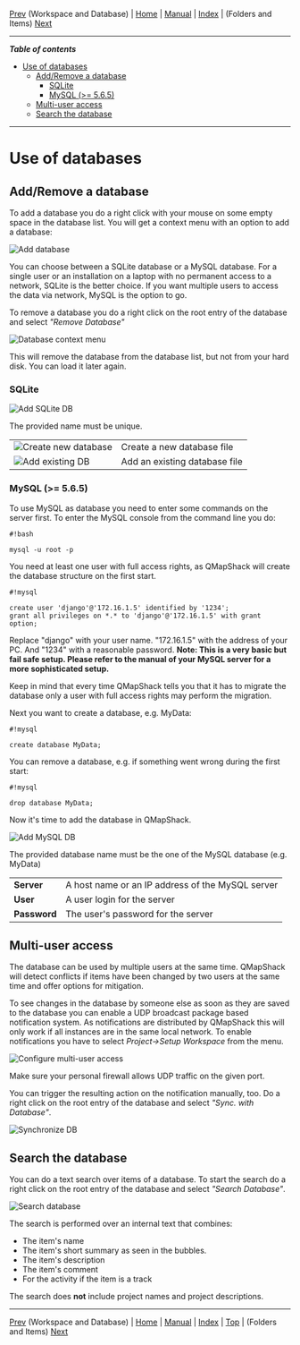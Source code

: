 [Prev](DocGisDatabaseWorkspaceDatabase) (Workspace and Database) | [Home](Home) | [Manual](DocMain) | [Index](AxAdvIndex) | (Folders and Items) [Next](DocGisDatabaseFoldersItems)
- - -

***Table of contents***

* [Use of databases](#use-of-databases)
    * [Add/Remove a database](#addremove-a-database)
        * [SQLite](#sqlite)
        * [MySQL (>= 5.6.5)](#mysql--565)
    * [Multi-user access](#multi-user-access)
    * [Search the database](#search-the-database)

* * * * * * * * * *
 
# Use of databases

## Add/Remove a database

To add a database you do a right click with your mouse on some empty space in the database list. You will get a context menu with an option to add a database:

![Add database](images/DocGisDatabaseAddRemove/maproom2.png "Add database")

You can choose between a SQLite database or a MySQL database. For a single user or an installation on a laptop with no permanent access to a network, SQLite is the better choice. If you want multiple users to access the data via network, MySQL is the option to go.

To remove a database you do a right click on the root entry of the database and select *"Remove Database"*

![Database context menu](images/DocGisDatabaseAddRemove/maproom3.png "Database context menu")

This will remove the database from the database list, but not from your hard disk. You can load it later again.

### SQLite

![Add SQLite DB](images/DocGisDatabaseAddRemove/maproom1.png "Add SQLite DB")

The provided name must be unique.

| | |
|-|-|
|![Create new database](images/DocGisDatabaseAddRemove/Add.png "Create new database")| Create a new database file|
|![Add existing DB](images/DocGisDatabaseAddRemove/PathBlue.png "Add existing DB")| Add an existing database file|



### MySQL (>= 5.6.5)

To use MySQL as database you need to enter some commands on the server first. To enter the MySQL console from the command line you do:


```
#!bash

mysql -u root -p
```

You need at least one user with full access rights, as QMapShack will create the database structure on the first start.


```
#!mysql

create user 'django'@'172.16.1.5' identified by '1234';
grant all privileges on *.* to 'django'@'172.16.1.5' with grant option;
```

Replace "django" with your user name. "172.16.1.5" with the address of your PC. And "1234" with a reasonable password. **Note: This is a very basic but fail safe setup. Please refer to the manual of your MySQL server for a more sophisticated setup.**

Keep in mind that every time QMapShack tells you that it has to migrate the database only a user with full access rights may perform the migration.

Next you want to create a database, e.g. MyData:


```
#!mysql

create database MyData;
```

You can remove a database, e.g. if something went wrong during the first start:


```
#!mysql

drop database MyData;
```

Now it's time to add the database in QMapShack.


![Add MySQL DB](images/DocGisDatabaseAddRemove/maproom4.png "Add MySQL DB")

The provided database name must be the one of the MySQL database (e.g. MyData)

| | |
|-|-|
|**Server**| A host name or an IP address of the MySQL server|
|**User**| A user login for the server|
|**Password**| The user's password for the server|

## Multi-user access

The database can be used by multiple users at the same time. QMapShack will detect conflicts if items have been changed by two users at the same time and offer options for mitigation.

To see changes in the database by someone else as soon as they are saved to the database you can enable a UDP broadcast package based notification system. As notifications are distributed by QMapShack this will only work if all instances are in the same local network. To enable notifications you have to select *Project->Setup Workspace* from the menu.

![Configure multi-user access](images/DocGisDatabaseAddRemove/maproom5.png "Configure multi-user access")

Make sure your personal firewall allows UDP traffic on the given port.

You can trigger the resulting action on the notification manually, too. Do a right click on the root entry of the database and select *"Sync. with Database"*.

![Synchronize DB](images/DocGisDatabaseAddRemove/maproom3.png "Synchronize DB")

## Search the database

You can do a text search over items of a database. To start the search do a right click on the root entry of the database and select *"Search Database"*.

![Search database](images/DocGisDatabaseAddRemove/maproom3.png "Search database")

The search is performed over an internal text that combines:

* The item's name
* The item's short summary as seen in the bubbles.
* The item's description
* The item's comment
* For the activity if the item is a track

The search does **not** include project names and project descriptions.

- - -
[Prev](DocGisDatabaseWorkspaceDatabase) (Workspace and Database) | [Home](Home) | [Manual](DocMain) | [Index](AxAdvIndex) | [Top](#) | (Folders and Items) [Next](DocGisDatabaseFoldersItems)
